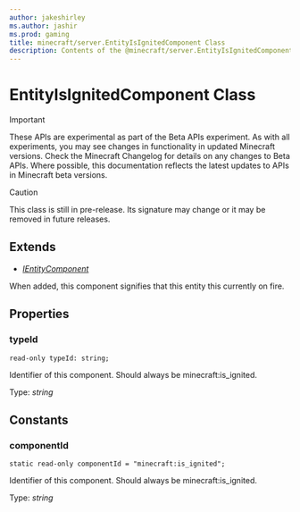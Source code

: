 ```yaml
---
author: jakeshirley
ms.author: jashir
ms.prod: gaming
title: minecraft/server.EntityIsIgnitedComponent Class
description: Contents of the @minecraft/server.EntityIsIgnitedComponent class.
---
```

# EntityIsIgnitedComponent Class
>[!IMPORTANT]
>These APIs are experimental as part of the Beta APIs experiment. As with all experiments, you may see changes in functionality in updated Minecraft versions. Check the Minecraft Changelog for details on any changes to Beta APIs. Where possible, this documentation reflects the latest updates to APIs in Minecraft beta versions.

> [!CAUTION]
> This class is still in pre-release.  Its signature may change or it may be removed in future releases.

## Extends
- [*IEntityComponent*](IEntityComponent.md)

When added, this component signifies that this entity this currently on fire.

## Properties

### **typeId**
`read-only typeId: string;`

Identifier of this component. Should always be minecraft:is_ignited.

Type: *string*

## Constants

### **componentId**
`static read-only componentId = "minecraft:is_ignited";`

Identifier of this component. Should always be minecraft:is_ignited.

Type: *string*
